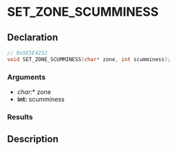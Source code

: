 # SET_ZONE_SCUMMINESS

## Declaration
```cpp
// 0x5E5E4252
void SET_ZONE_SCUMMINESS(char* zone, int scumminess);
```

### Arguments
- **char*:** zone
- **int:** scumminess

### Results

## Description
